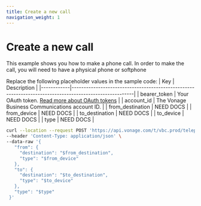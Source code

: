 ```yaml
---
title: Create a new call
navigation_weight: 1
---
```


# Create a new call

This example shows you how to make a phone call. In order to make the call, you will need to have a physical phone or softphone  

Replace the following placeholder values in the sample code:
| Key        | Description                                                                                            |
|------------|--------------------------------------------------------------------------------------------------------|
| bearer_token | Your OAuth token. [Read more about OAuth tokens](https://developer.nexmo.com/vonage-business-cloud/vbc-apis/getting-started/authentication) |
| account_id | The Vonage Business Communications account ID. |
| from_destination | NEED DOCS | 
| from_device | NEED DOCS |
| to_destination | NEED DOCS |
| to_device | NEED DOCS |
| type | NEED DOCS |

``` bash
curl --location --request POST 'https://api.vonage.com/t/vbc.prod/telephony/v3/cc/accounts/$account_id/calls' \
--header 'Content-Type: application/json' \
--data-raw '{  
   "from": {  
     "destination": "$from_destination",  
     "type": "$from_device"  
   },  
   "to": {  
     "destination": "$to_destination",  
     "type": "$to_device"  
   },  
   "type": "$type"  
 }'
```
